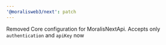```yaml
---
'@moralisweb3/next': patch
---
```


Removed Core configuration for MoralisNextApi. Accepts only `authentication` and `apiKey` now
